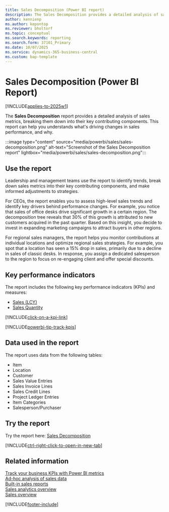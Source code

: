 ```yaml
---
title: Sales Decomposition (Power BI report)
description: The Sales Decomposition provides a detailed analysis of sales metrics, breaking them down into their key contributing components.
author: kennienp
ms.author: kepontop
ms.reviewer: bholtorf
ms.topic: conceptual
ms.search.keywords: reporting
ms.search.form: 37101_Primary
ms.date: 10/07/2025
ms.service: dynamics-365-business-central
ms.custom: bap-template
---
```


# Sales Decomposition (Power BI Report)

[!INCLUDE[applies-to-2025w1](includes/applies-to-2025w1.md)]

The **Sales Decomposition** report provides a detailed analysis of sales metrics, breaking them down into their key contributing components. This report can help you understands what's driving changes in sales performance, and why.

:::image type="content" source="media/powerbi/sales/sales-decomposition.png" alt-text="Screenshot of the Sales Decomposition report" lightbox="media/powerbi/sales/sales-decomposition.png":::

## Use the report

Leadership and management teams use the report to identify trends, break down sales metrics into their key contributing components, and make informed adjustments to strategies.

For CEOs, the report enables you to assess high-level sales trends and identify key drivers behind performance changes. For example, you notice that sales of office desks drive significant growth in a certain region. The decomposition tree reveals that 30% of this growth is attributed to new customers acquired in the past quarter. Based on this insight, you decide to invest in expanding marketing campaigns to attract buyers in other regions.

For regional sales managers, the report helps you monitor contributions at individual locations and optimize regional sales strategies. For example, you spot that a location has seen a 15% drop in sales, primarily due to a decline in sales of classic desks. In response, you assign a dedicated salesperson to the region to focus on re-engaging client and offer special discounts.

## Key performance indicators

The report includes the following key performance indicators (KPIs) and measures:

- [Sales (LCY)](sales-powerbi-sales-kpis.md#sales-lcy)
- [Sales Quantity](sales-powerbi-sales-kpis.md#sales-quantity)

[!INCLUDE[click-on-a-kpi-link](includes/click-on-a-kpi-link.md)]

[!INCLUDE[powerbi-tip-track-kpis](includes/powerbi-tip-track-kpis.md)]

## Data used in the report

The report uses data from the following tables:

- Item
- Location
- Customer
- Sales Value Entries
- Sales Invoice Lines
- Sales Credit Lines
- Project Ledger Entries
- Item Categories
- Salesperson/Purchaser

## Try the report

Try the report here: [Sales Decomposition](https://businesscentral.dynamics.com?page=37101)

[!INCLUDE[ctrl-right-click-to-open-in-new-tab](includes/ctrl-right-click-to-open-in-new-tab.md)]

## Related information

[Track your business KPIs with Power BI metrics](track-kpis-with-power-bi-metrics.md)  
[Ad-hoc analysis of sales data](ad-hoc-analysis-sales.md)  
[Built-in sales reports](sales-reports.md)  
[Sales analytics overview](sales-analytics-overview.md)  
[Sales overview](sales-manage-sales.md)  

[!INCLUDE[footer-include](includes/footer-banner.md)]
